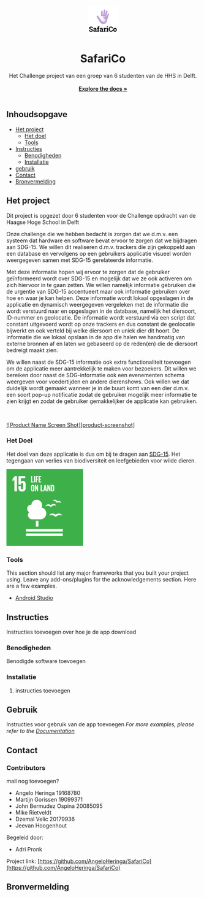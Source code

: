 

<!-- PROJECT LOGO -->
<br />
<p align="center">
  <a href="https://github.com/AngeloHeringa/SafariCo">
    <img src="images/SafariCo%20logo%20v1.png" alt="Logo" width="80" height="80">
  </a>

  <h1 align="center">SafariCo</h1>

  <p align="center">
    Het Challenge project van een groep van 6 studenten van de HHS in Delft.
    <br />
        <br />
    <a href="https://github.com/AngeloHeringa/SafariCo/tree/Develop"><strong>Explore the docs »</strong></a>
    <br />
    <br />
    
  </p>



## Inhoudsopgave

* [Het project](#het-project)
  * [Het doel](#het-doel)
  * [Tools](#tools)
* [Instructies](#instructies)
  * [Benodigheden](#benodigheden)
  * [Installatie](#installatie)
* [gebruik](#gebruik)
* [Contact](#contact)
* [Bronvermelding](#Bronvermelding)



<!-- ABOUT THE PROJECT -->
## Het project
Dit project is opgezet door 6 studenten voor de Challenge opdracht van de Haagse Hoge School in Delft

Onze challenge die we hebben bedacht is zorgen dat we d.m.v. een systeem dat hardware en software bevat ervoor te zorgen dat we bijdragen aan SDG-15. We willen dit realiseren d.m.v. trackers die zijn gekoppeld aan een database en vervolgens op een gebruikers applicatie visueel worden weergegeven samen met SDG-15 gerelateerde informatie.

Met deze informatie hopen wij ervoor te zorgen dat de gebruiker geïnformeerd wordt over SDG-15 en mogelijk dat we ze ook activeren om zich hiervoor in te gaan zetten. We willen namelijk informatie gebruiken die de urgentie van SDG-15 accentueert maar ook informatie gebruiken over hoe en waar je kan helpen. 
Deze informatie wordt lokaal opgeslagen in de applicatie en dynamisch weergegeven vergeleken met de informatie die wordt verstuurd naar en opgeslagen in de database, namelijk het diersoort, ID-nummer en geolocatie. De informatie wordt verstuurd via een script dat constant uitgevoerd wordt op onze trackers en dus constant de geolocatie bijwerkt en ook verteld bij welke diersoort en uniek dier dit hoort. De informatie die we lokaal opslaan in de app die halen we handmatig van externe bronnen af en laten we gebaseerd op de reden(en) die de diersoort bedreigt maakt zien. 

We willen naast de SDG-15 informatie ook extra functionaliteit toevoegen om de applicatie meer aantrekkelijk te maken voor bezoekers. Dit willen we bereiken door naast de SDG-informatie ook een evenementen schema weergeven voor voedertijden en andere dierenshows. Ook willen we dat duidelijk wordt gemaakt wanneer je in de buurt komt van een dier d.m.v. een soort pop-up notificatie zodat de gebruiker mogelijk meer informatie te zien krijgt en zodat de gebruiker gemakkelijker de applicatie kan gebruiken.

<br />

[![Product Name Screen Shot][product-screenshot]](https://example.com)
### Het Doel
Het doel van deze applicatie is dus om bij te dragen aan [SDG-15](https://sdgs.un.org/goals/goal15). Het tegengaan van verlies van biodiversiteit en leefgebieden voor wilde dieren.
 <p> <img src="images/SDG-15%20green.png" width="200px" height="200px"></p>


### Tools
This section should list any major frameworks that you built your project using. Leave any add-ons/plugins for the acknowledgements section. Here are a few examples.
* [Android Studio](https://developer.android.com/studio)




<!-- GETTING STARTED -->
## Instructies

Instructies toevoegen over hoe je de app download

### Benodigheden

Benodigde software toevoegen

### Installatie

1. instructies toevoegen



<!-- USAGE EXAMPLES -->
## Gebruik

Instructies voor gebruik van de app toevoegen
_For more examples, please refer to the [Documentation](https://example.com)_


<!-- CONTACT -->
## Contact

### Contributors
mail nog toevoegen?

- Angelo Heringa 19168780
- Martijn Gorissen 19099371
- John Bermudez Ospina 20085095
- Mike Rietveldt
- Dzemal Velic 20179936
- Jeevan Hoogenhout

Begeleid door:
- Adri Pronk


Project link: [https://github.com/AngeloHeringa/SafariCo](https://github.com/AngeloHeringa/SafariCo)



<!-- ACKNOWLEDGEMENTS -->
## Bronvermelding



